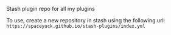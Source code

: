Stash plugin repo for all my plugins

To use, create a new repository in stash using the following url: ```https://spaceyuck.github.io/stash-plugins/index.yml```